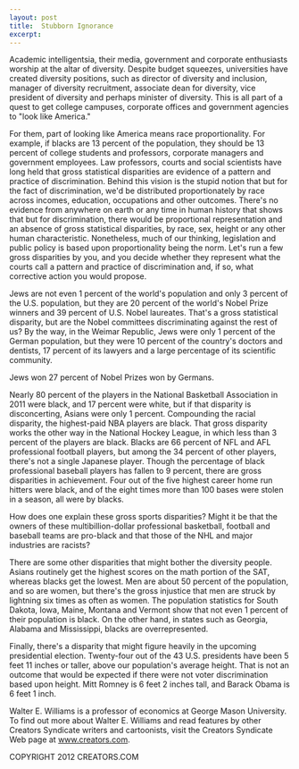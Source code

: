 ```yaml
---
layout: post
title:  Stubborn Ignorance
excerpt:
---
```


Academic intelligentsia, their media, government and corporate enthusiasts worship at the altar of diversity. Despite budget squeezes, universities have created diversity positions, such as director of diversity and inclusion, manager of diversity recruitment, associate dean for diversity, vice president of diversity and perhaps minister of diversity. This is all part of a quest to get college campuses, corporate offices and government agencies to "look like America."

For them, part of looking like America means race proportionality. For example, if blacks are 13 percent of the population, they should be 13 percent of college students and professors, corporate managers and government employees. Law professors, courts and social scientists have long held that gross statistical disparities are evidence of a pattern and practice of discrimination. Behind this vision is the stupid notion that but for the fact of discrimination, we'd be distributed proportionately by race across incomes, education, occupations and other outcomes. There's no evidence from anywhere on earth or any time in human history that shows that but for discrimination, there would be proportional representation and an absence of gross statistical disparities, by race, sex, height or any other human characteristic. Nonetheless, much of our thinking, legislation and public policy is based upon proportionality being the norm. Let's run a few gross disparities by you, and you decide whether they represent what the courts call a pattern and practice of discrimination and, if so, what corrective action you would propose.

Jews are not even 1 percent of the world's population and only 3 percent of the U.S. population, but they are 20 percent of the world's Nobel Prize winners and 39 percent of U.S. Nobel laureates. That's a gross statistical disparity, but are the Nobel committees discriminating against the rest of us? By the way, in the Weimar Republic, Jews were only 1 percent of the German population, but they were 10 percent of the country's doctors and dentists, 17 percent of its lawyers and a large percentage of its scientific community.

 Jews won 27 percent of Nobel Prizes won by Germans.

Nearly 80 percent of the players in the National Basketball Association in 2011 were black, and 17 percent were white, but if that disparity is disconcerting, Asians were only 1 percent. Compounding the racial disparity, the highest-paid NBA players are black. That gross disparity works the other way in the National Hockey League, in which less than 3 percent of the players are black. Blacks are 66 percent of NFL and AFL professional football players, but among the 34 percent of other players, there's not a single Japanese player. Though the percentage of black professional baseball players has fallen to 9 percent, there are gross disparities in achievement. Four out of the five highest career home run hitters were black, and of the eight times more than 100 bases were stolen in a season, all were by blacks.

How does one explain these gross sports disparities? Might it be that the owners of these multibillion-dollar professional basketball, football and baseball teams are pro-black and that those of the NHL and major industries are racists?

There are some other disparities that might bother the diversity people. Asians routinely get the highest scores on the math portion of the SAT, whereas blacks get the lowest. Men are about 50 percent of the population, and so are women, but there's the gross injustice that men are struck by lightning six times as often as women. The population statistics for South Dakota, Iowa, Maine, Montana and Vermont show that not even 1 percent of their population is black. On the other hand, in states such as Georgia, Alabama and Mississippi, blacks are overrepresented.

Finally, there's a disparity that might figure heavily in the upcoming presidential election. Twenty-four out of the 43 U.S. presidents have been 5 feet 11 inches or taller, above our population's average height. That is not an outcome that would be expected if there were not voter discrimination based upon height. Mitt Romney is 6 feet 2 inches tall, and Barack Obama is 6 feet 1 inch.

Walter E. Williams is a professor of economics at George Mason University. To find out more about Walter E. Williams and read features by other Creators Syndicate writers and cartoonists, visit the Creators Syndicate Web page at www.creators.com.

COPYRIGHT 2012 CREATORS.COM
